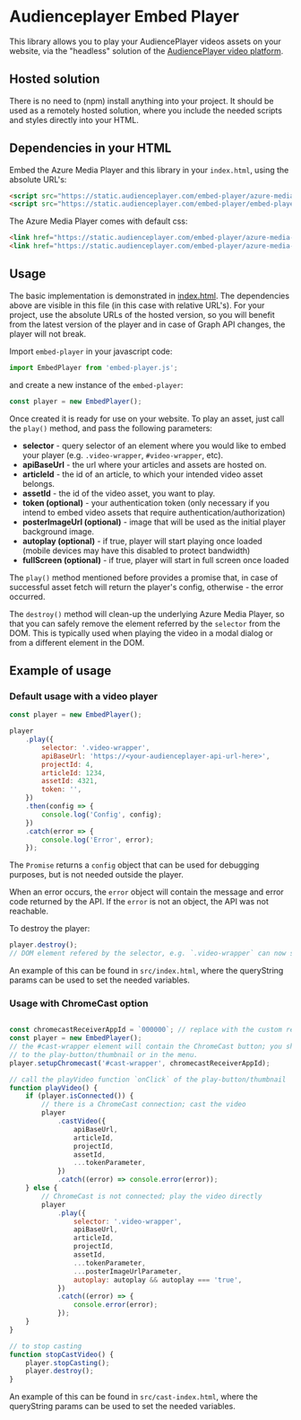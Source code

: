 # Audienceplayer Embed Player

This library allows you to play your AudiencePlayer videos assets on your website, via the "headless" solution of the [AudiencePlayer video platform](https://www.audienceplayer.com). 

## Hosted solution

There is no need to (npm) install anything into your project. It should be used as a remotely hosted solution, where you include the needed scripts and styles directly into your HTML.


## Dependencies in your HTML

Embed the Azure Media Player and this library in your `index.html`, using the absolute URL's:

```html
<script src="https://static.audienceplayer.com/embed-player/azure-media-player/amp.min.js"></script>
<script src="https://static.audienceplayer.com/embed-player/embed-player.min.js" type="module"></script>
```

The Azure Media Player comes with default css:

```html
<link href="https://static.audienceplayer.com/embed-player/azure-media-player/amp.min.css" rel="stylesheet" />
<link href="https://static.audienceplayer.com/embed-player/azure-media-player/amp-flush.min.css" rel="stylesheet" />
```

## Usage

The basic implementation is demonstrated in [index.html](src/index.html). The dependencies above are visible in this file (in this case with relative URL's).
For your project, use the absolute URLs of the hosted version, so you will benefit from the latest version of the player and in case of Graph API changes, the player will not break.

Import `embed-player` in your javascript code:

```javascript
import EmbedPlayer from 'embed-player.js';
```

and create a new instance of the `embed-player`:

```javascript
const player = new EmbedPlayer();
```

Once created it is ready for use on your website. To play an asset, just call the `play()` method, and pass the following parameters:

-   **selector** - query selector of an element where you would like to embed your player
    (e.g. `.video-wrapper`, `#video-wrapper`, etc).
-   **apiBaseUrl** - the url where your articles and assets are hosted on.
-   **articleId** - the id of an article, to which your intended video asset belongs.
-   **assetId** - the id of the video asset, you want to play.
-   **token (optional)** - your authentication token (only necessary if you intend to embed
    video assets that require authentication/authorization)
-   **posterImageUrl (optional)** - image that will be used as the initial player background image.
-   **autoplay (optional)** - if true, player will start playing once loaded (mobile devices may have this disabled to protect bandwidth)
-   **fullScreen (optional)** - if true, player will start in full screen once loaded

The `play()` method mentioned before provides a promise that, in case of successful asset fetch will return the player's config, otherwise - the error occurred.

The `destroy()` method will clean-up the underlying Azure Media Player, so that you can safely remove the element referred by the `selector` from the DOM.
This is typically used when playing the video in a modal dialog or from a different element in the DOM.

## Example of usage

### Default usage with a video player
```javascript
const player = new EmbedPlayer();

player
    .play({
        selector: '.video-wrapper',
        apiBaseUrl: 'https://<your-audienceplayer-api-url-here>',
        projectId: 4,
        articleId: 1234,
        assetId: 4321,
        token: '',
    })
    .then(config => {
        console.log('Config', config);
    })
    .catch(error => {
        console.log('Error', error);
    });
```

The `Promise` returns a `config` object that can be used for debugging purposes, but is not needed outside the player.

When an error occurs, the `error` object will contain the message and error code returned by the API. If the `error` is not an object, the API was not reachable.   

To destroy the player:

````javascript
player.destroy();
// DOM element refered by the selector, e.g. `.video-wrapper` can now safely be removed. 
````

An example of this can be found in `src/index.html`, where the queryString params can be used to set the needed variables.


### Usage with ChromeCast option

```javascript

const chromecastReceiverAppId = `000000`; // replace with the custom receiver app id of the AudiencePlayer environment
const player = new EmbedPlayer();
// the #cast-wrapper element will contain the ChromeCast button; you should place this in a recognizable spot next
// to the play-button/thumbnail or in the menu.
player.setupChromecast('#cast-wrapper', chromecastReceiverAppId);

// call the playVideo function `onClick` of the play-button/thumbnail
function playVideo() {
    if (player.isConnected()) {
        // there is a ChromeCast connection; cast the video
        player
            .castVideo({
                apiBaseUrl,
                articleId,
                projectId,
                assetId,
                ...tokenParameter,
            })
            .catch((error) => console.error(error));
    } else {
        // ChromeCast is not connected; play the video directly
        player
            .play({
                selector: '.video-wrapper',
                apiBaseUrl,
                articleId,
                projectId,
                assetId,
                ...tokenParameter,
                ...posterImageUrlParameter,
                autoplay: autoplay && autoplay === 'true',
            })
            .catch((error) => {
                console.error(error);
            });
    }
}

// to stop casting
function stopCastVideo() {
    player.stopCasting();
    player.destroy();
}
```

An example of this can be found in `src/cast-index.html`, where the queryString params can be used to set the needed variables.
